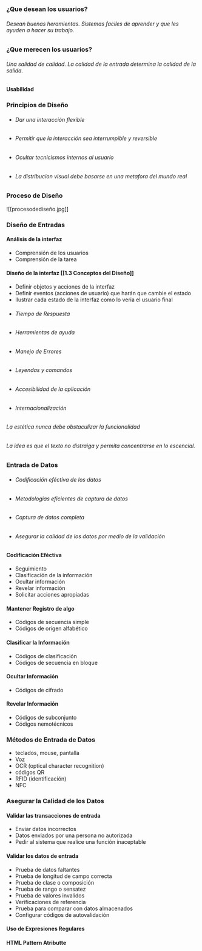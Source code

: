 ### ¿Que desean los usuarios?
###### Desean buenas heramientas. Sistemas faciles de aprender y que les ayuden a hacer su trabajo.
### ¿Que merecen los usuarios?
###### Una salidad de calidad. La calidad de la entrada determina la calidad de la salida.
#### Usabilidad
### Principios de Diseño
- ###### Dar una interacción flexible
- ###### Permitir que la interacción sea interrumpible y reversible
- ###### Ocultar tecnicismos internos al usuario
- ###### La distribucion visual debe basarse en una metafora del mundo real
### Proceso de Diseño
![[procesodediseño.jpg]]
### Diseño de Entradas
#### Análisis de la interfaz
- Comprensión de los usuarios 
- Comprensión de la tarea
#### Diseño de la interfaz [[1.3 Conceptos del Diseño]]
- Definir objetos y acciones de la interfaz
- Definir eventos (acciones de usuario) que harán que cambie el estado
- Ilustrar cada estado de la interfaz como lo veria el usuario final
- ###### Tiempo de Respuesta
- ###### Herramientas de ayuda
- ###### Manejo de Errores
- ###### Leyendas y comandos
- ###### Accesibilidad de la aplicación
- ###### Internacionalización
###### La estética nunca debe obstaculizar la funcionalidad
###### La idea es que el texto no distraiga y permita concentrarse en lo escencial.
### Entrada de Datos
- ###### Codificación eféctiva de los datos
- ###### Metodologias eficientes de captura de datos
- ###### Captura de datos completa
- ###### Asegurar la calidad de los datos por medio de la validación
#### Codificación Eféctiva
- Seguimiento
- Clasificación de la información
- Ocultar información
- Revelar información
- Solicitar acciones apropiadas
#### Mantener Registro de algo
- Códigos de secuencia simple
- Códigos de origen alfabético
#### Clasificar la Información
- Códigos de clasificación
- Códigos de secuencia en bloque
#### Ocultar Información
- Códigos de cifrado
#### Revelar Información
- Códigos de subconjunto
- Códigos nemotécnicos
### Métodos de Entrada de Datos
- teclados, mouse, pantalla
- Voz
- OCR (optical character recognition)
- códigos QR
- RFID (identificación)
- NFC
### Asegurar la Calidad de los Datos
#### Validar las transacciones de entrada
- Enviar datos incorrectos
- Datos enviados por una persona no autorizada
- Pedir al sistema que realice una función inaceptable
#### Validar los datos de entrada
- Prueba de datos faltantes
- Prueba de longitud de campo correcta
- Prueba de clase o composición
- Prueba de rango o sensatez
- Prueba de valores invalidos
- Verificaciones de referencia
- Prueba para comparar con datos almacenados
- Configurar códigos de autovalidación
#### Uso de Expresiones Regulares
#### HTML Pattern Atributte
